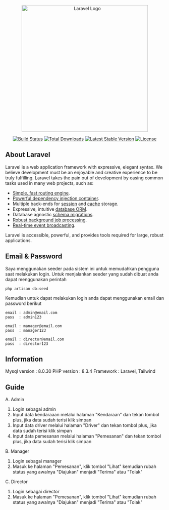 <p align="center"><a href="https://laravel.com" target="_blank"><img src="https://raw.githubusercontent.com/laravel/art/master/logo-lockup/5%20SVG/2%20CMYK/1%20Full%20Color/laravel-logolockup-cmyk-red.svg" width="400" alt="Laravel Logo"></a></p>

<p align="center">
<a href="https://github.com/laravel/framework/actions"><img src="https://github.com/laravel/framework/workflows/tests/badge.svg" alt="Build Status"></a>
<a href="https://packagist.org/packages/laravel/framework"><img src="https://img.shields.io/packagist/dt/laravel/framework" alt="Total Downloads"></a>
<a href="https://packagist.org/packages/laravel/framework"><img src="https://img.shields.io/packagist/v/laravel/framework" alt="Latest Stable Version"></a>
<a href="https://packagist.org/packages/laravel/framework"><img src="https://img.shields.io/packagist/l/laravel/framework" alt="License"></a>
</p>

## About Laravel

Laravel is a web application framework with expressive, elegant syntax. We believe development must be an enjoyable and creative experience to be truly fulfilling. Laravel takes the pain out of development by easing common tasks used in many web projects, such as:

- [Simple, fast routing engine](https://laravel.com/docs/routing).
- [Powerful dependency injection container](https://laravel.com/docs/container).
- Multiple back-ends for [session](https://laravel.com/docs/session) and [cache](https://laravel.com/docs/cache) storage.
- Expressive, intuitive [database ORM](https://laravel.com/docs/eloquent).
- Database agnostic [schema migrations](https://laravel.com/docs/migrations).
- [Robust background job processing](https://laravel.com/docs/queues).
- [Real-time event broadcasting](https://laravel.com/docs/broadcasting).

Laravel is accessible, powerful, and provides tools required for large, robust applications.

## Email & Password 

Saya menggunakan seeder pada sistem ini untuk memudahkan pengguna saat melakukan login. Untuk menjalankan seeder yang sudah dibuat anda dapat menggunakan perintah

```
php artisan db:seed
```

Kemudian untuk dapat melakukan login anda dapat menggunakan email dan password berikut
```
email : admin@email.com
pass  : admin123

email : manager@email.com
pass  : manager123

email : director@email.com
pass  : director123

```

## Information
Mysql version : 8.0.30
PHP version : 8.3.4
Framework : Laravel, Tailwind

## Guide
A. Admin
1. Login sebagai admin
2. Input data kendaraaan melalui halaman "Kendaraan" dan tekan tombol plus, jika data sudah terisi klik simpan
3. Input data driver melalui halaman "Driver" dan tekan tombol plus, jika data sudah terisi klik simpan
4. Input data pemesanan melalui halaman "Pemesanan" dan tekan tombol plus, jika data sudah terisi klik simpan

B. Manager
1. Login sebagai manager
2. Masuk ke halaman "Pemesanan", klik tombol "Lihat" kemudian rubah status yang awalnya "Diajukan" menjadi "Terima" atau "Tolak"

C. Director
1. Login sebagai director
2. Masuk ke halaman "Pemesanan", klik tombol "Lihat" kemudian rubah status yang awalnya "Diajukan" menjadi "Terima" atau "Tolak"